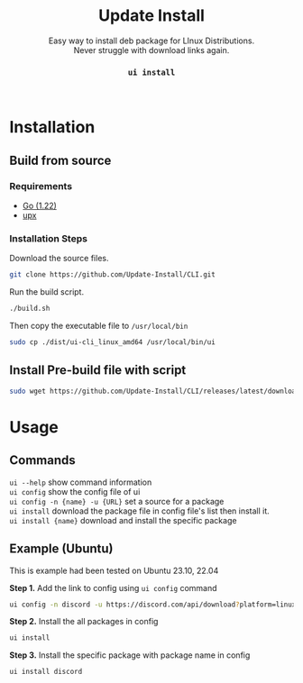 <div align="center">
<h1>Update Install</h1>
Easy way to install deb package for LInux Distributions.<br>
Never struggle with download links again.<br>
<h3><code>ui install</code></h3>
<br>
</div>

# Installation
## Build from source
### Requirements
- [Go (1.22)](https://go.dev/doc/install)
- [upx](https://github.com/upx/upx/releases/latest)

### Installation Steps
Download the source files.
```bash
git clone https://github.com/Update-Install/CLI.git
```

Run the build script.
```bash
./build.sh
```

Then copy the executable file to `/usr/local/bin`
```bash
sudo cp ./dist/ui-cli_linux_amd64 /usr/local/bin/ui
```

## Install Pre-build file with script
```bash
sudo wget https://github.com/Update-Install/CLI/releases/latest/download/ui-cli_linux_amd64 -q --show-progress --progress=bar:force -O /usr/local/bin/ui
```

# Usage
## Commands
`ui --help` show command information  
`ui config` show the config file of ui  
`ui config -n {name} -u {URL}` set a source for a package  
`ui install` download the package file in config file's list then install it.  
`ui install {name}` download and install the specific package

## Example (Ubuntu)
This is example had been tested on Ubuntu 23.10, 22.04

**Step 1.** Add the link to config using `ui config` command

```bash
ui config -n discord -u https://discord.com/api/download?platform=linux&format=deb
```

**Step 2.** Install the all packages in config

```bash
ui install
```

**Step 3.** Install the specific package with package name in config
```bash
ui install discord
``` 
